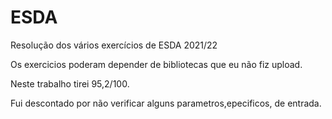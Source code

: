 # ESDA
Resolução dos vários exercícios de ESDA 2021/22

Os exercicios poderam depender de bibliotecas que eu não fiz upload.

Neste trabalho tirei 95,2/100.

Fui descontado por não verificar alguns parametros,epecificos, de entrada.
